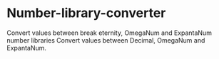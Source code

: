 # Number-library-converter
Convert values between break eternity, OmegaNum and ExpantaNum number libraries
Convert values between Decimal, OmegaNum and ExpantaNum.
